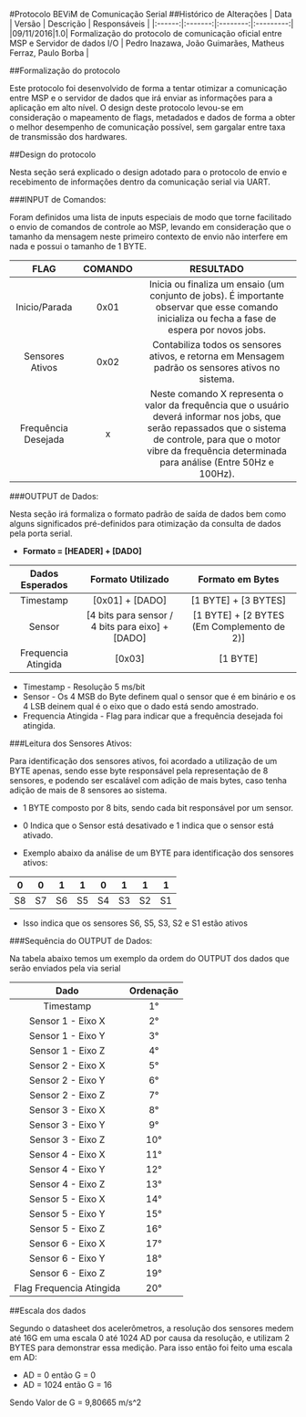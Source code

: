 #Protocolo BEViM de Comunicação Serial
##Histórico de Alterações
| Data | Versão | Descrição | Responsáveis |
|:------:|:-------:|:--------:|:---------:|
|09/11/2016|1.0| Formalização do protocolo de comunicação oficial entre MSP e Servidor de dados I/O | Pedro Inazawa, João Guimarães, Matheus Ferraz, Paulo Borba |

##Formalização do protocolo

Este protocolo foi desenvolvido de forma a tentar otimizar a comunicação entre MSP e o servidor de dados que irá enviar as informações para a aplicação em alto nível. O design deste protocolo levou-se em consideração o mapeamento de flags, metadados e dados de forma a obter o melhor desempenho de comunicação possível, sem gargalar entre taxa de transmissão dos hardwares.

##Design do protocolo

Nesta seção será explicado o design adotado para o protocolo de envio e recebimento de informações dentro da comunicação serial via UART.

###INPUT de Comandos:

Foram definidos uma lista de inputs especiais de modo que torne facilitado o envio de comandos de controle ao MSP, levando em consideração que o tamanho da mensagem neste primeiro contexto de envio não interfere em nada e possui o tamanho de 1 BYTE.

|FLAG|COMANDO|RESULTADO|
|:-------:|:------:|:-------:|
| Inicio/Parada | 0x01 | Inicia ou finaliza um ensaio (um conjunto de jobs). É importante observar que esse comando inicializa ou fecha a fase de espera por novos jobs. |
| Sensores Ativos |0x02 | Contabiliza todos os sensores ativos, e retorna em Mensagem padrão os sensores ativos no sistema. |
| Frequência Desejada | x | Neste comando X representa o valor da frequência que o usuário deverá informar nos jobs, que serão repassados que o sistema de controle, para que o motor vibre da frequência determinada para análise (Entre 50Hz e 100Hz). |

###OUTPUT de Dados:

Nesta seção irá formaliza o formato padrão de saída de dados bem como alguns significados pré-definidos para otimização da consulta de dados pela porta serial.

* **Formato =  __[HEADER]__ + __[DADO]__**

| Dados Esperados | Formato Utilizado | Formato em Bytes |
|:--------:|:--------:|:----------:|
| Timestamp | [0x01] + [DADO] | [1 BYTE] + [3 BYTES] |
| Sensor | [4 bits para sensor / 4 bits para eixo] + [DADO] | [1 BYTE] + [2 BYTES (Em Complemento de 2)] |
| Frequencia Atingida | [0x03] | [1 BYTE] |

* Timestamp - Resolução 5 ms/bit
* Sensor - Os 4 MSB do Byte definem qual o sensor que é em binário e os 4 LSB deinem qual é o eixo que o dado está sendo amostrado.
* Frequencia Atingida - Flag para indicar que a frequência desejada foi atingida.

###Leitura dos Sensores Ativos:

Para identificação dos sensores ativos, foi acordado a utilização de um BYTE apenas, sendo esse byte responsável pela representação de 8 sensores, e podendo ser escalável com adição de mais bytes, caso tenha adição de mais de 8 sensores ao sistema.

* 1 BYTE composto por 8 bits, sendo cada bit responsável por um sensor.
* 0 Indica que o Sensor está desativado e 1 indica que o sensor está ativado.

* Exemplo abaixo da análise de um BYTE para identificação dos sensores ativos:

| 0 | 0 | 1 | 1 | 0 | 1 | 1 | 1 |
|:--:|:--:|:--:|:--:|:--:|:--:|:--:|:--:|
| S8 | S7 | S6 | S5 | S4 | S3 | S2 | S1 |

* Isso indica que os sensores S6, S5, S3, S2 e S1 estão ativos


###Sequência do OUTPUT de Dados:

Na tabela abaixo temos um exemplo da ordem do OUTPUT dos dados que serão enviados pela via serial

| Dado | Ordenação |
|:---------:|:----------:|
| Timestamp | 1° |
| Sensor 1 - Eixo X | 2° |
| Sensor 1 - Eixo Y | 3° |
| Sensor 1 - Eixo Z | 4° |
| Sensor 2 - Eixo X | 5° |
| Sensor 2 - Eixo Y | 6° |
| Sensor 2 - Eixo Z | 7° |
| Sensor 3 - Eixo X | 8° |
| Sensor 3 - Eixo Y | 9° |
| Sensor 3 - Eixo Z | 10° |
| Sensor 4 - Eixo X | 11° |
| Sensor 4 - Eixo Y | 12° |
| Sensor 4 - Eixo Z | 13° |
| Sensor 5 - Eixo X | 14° |
| Sensor 5 - Eixo Y | 15° |
| Sensor 5 - Eixo Z | 16° |
| Sensor 6 - Eixo X | 17° |
| Sensor 6 - Eixo Y | 18° |
| Sensor 6 - Eixo Z | 19° |
| Flag Frequencia Atingida | 20° |

##Escala dos dados

Segundo o datasheet dos acelerômetros, a resolução dos sensores medem até 16G em uma escala 0 até 1024 AD por causa da resolução, e utilizam 2 BYTES para demonstrar essa medição. Para isso então foi feito uma escala em AD:

* AD = 0 então G = 0
* AD = 1024 então G = 16

Sendo Valor de G = 9,80665 m/s^2
